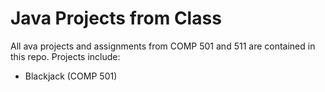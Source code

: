 # Java Projects from Class
All ava projects and assignments from COMP 501 and 511 are contained in this repo. Projects include:
- Blackjack (COMP 501)
